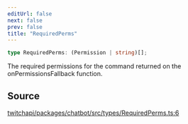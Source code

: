 ```yaml
---
editUrl: false
next: false
prev: false
title: "RequiredPerms"
---
```


```ts
type RequiredPerms: (Permission | string)[];
```

The required permissions for the command returned on the onPermissionsFallback function.

## Source

[twitchapi/packages/chatbot/src/types/RequiredPerms.ts:6](https://github.com/pablornc/twitchapi//blob/8695acad106a836c1f0fc4c57a113f17adce41f0/packages/chatbot/src/types/RequiredPerms.ts#L6)
